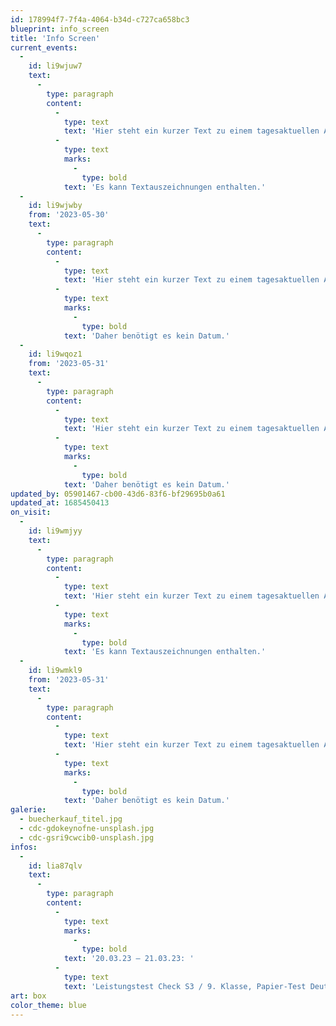 ```yaml
---
id: 178994f7-7f4a-4064-b34d-c727ca658bc3
blueprint: info_screen
title: 'Info Screen'
current_events:
  -
    id: li9wjuw7
    text:
      -
        type: paragraph
        content:
          -
            type: text
            text: 'Hier steht ein kurzer Text zu einem tagesaktuellen Anlass. Daher benötigt es kein Datum. '
          -
            type: text
            marks:
              -
                type: bold
            text: 'Es kann Textauszeichnungen enthalten.'
  -
    id: li9wjwby
    from: '2023-05-30'
    text:
      -
        type: paragraph
        content:
          -
            type: text
            text: 'Hier steht ein kurzer Text zu einem tagesaktuellen Anlass. '
          -
            type: text
            marks:
              -
                type: bold
            text: 'Daher benötigt es kein Datum.'
  -
    id: li9wqoz1
    from: '2023-05-31'
    text:
      -
        type: paragraph
        content:
          -
            type: text
            text: 'Hier steht ein kurzer Text zu einem tagesaktuellen Anlass. '
          -
            type: text
            marks:
              -
                type: bold
            text: 'Daher benötigt es kein Datum.'
updated_by: 05901467-cb00-43d6-83f6-bf29695b0a61
updated_at: 1685450413
on_visit:
  -
    id: li9wmjyy
    text:
      -
        type: paragraph
        content:
          -
            type: text
            text: 'Hier steht ein kurzer Text zu einem tagesaktuellen Anlass. Daher benötigt es kein Datum. '
          -
            type: text
            marks:
              -
                type: bold
            text: 'Es kann Textauszeichnungen enthalten.'
  -
    id: li9wmkl9
    from: '2023-05-31'
    text:
      -
        type: paragraph
        content:
          -
            type: text
            text: 'Hier steht ein kurzer Text zu einem tagesaktuellen Anlass. '
          -
            type: text
            marks:
              -
                type: bold
            text: 'Daher benötigt es kein Datum.'
galerie:
  - buecherkauf_titel.jpg
  - cdc-gdokeynofne-unsplash.jpg
  - cdc-gsri9cwcib0-unsplash.jpg
infos:
  -
    id: lia87qlv
    text:
      -
        type: paragraph
        content:
          -
            type: text
            marks:
              -
                type: bold
            text: '20.03.23 – 21.03.23: '
          -
            type: text
            text: 'Leistungstest Check S3 / 9. Klasse, Papier-Test Deutsch Schreiben – Viel Glück!'
art: box
color_theme: blue
---
```

